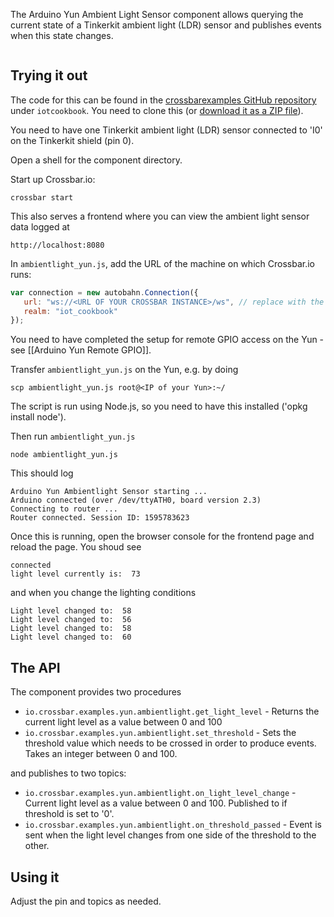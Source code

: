 The Arduino Yun Ambient Light Sensor component allows querying the current state of a Tinkerkit ambient light (LDR) sensor and publishes events when this state changes.

<div class="topimage_container">
   <img class="topimage" src="../../static/img/iotcookbook/yun_ambient_light.jpg" alt="">   
</div>

## Trying it out

The code for this can be found in the [crossbarexamples GitHub repository](https://github.com/crossbario/crossbarexamples) under `iotcookbook`. You need to clone this (or [download it as a ZIP file](https://github.com/crossbario/crossbarexamples/archive/master.zip)).

You need to have one Tinkerkit ambient light (LDR) sensor connected to 'I0' on the Tinkerkit shield (pin 0).

Open a shell for the component directory. 

Start up Crossbar.io:

```shell
crossbar start
```

This also serves a frontend where you can view the ambient light sensor data logged at

```
http://localhost:8080
```

In `ambientlight_yun.js`, add the URL of the machine on which Crossbar.io runs:

```javascript
var connection = new autobahn.Connection({
   url: "ws://<URL OF YOUR CROSSBAR INSTANCE>/ws", // replace with the url of your crossbar instance
   realm: "iot_cookbook"
});
```

You need to have completed the setup for remote GPIO access on the Yun - see [[Arduino Yun Remote GPIO]]. 

Transfer `ambientlight_yun.js` on the Yun, e.g. by doing 

```console
scp ambientlight_yun.js root@<IP of your Yun>:~/
```

The script is run using Node.js, so you need to have this installed ('opkg install node').

Then run `ambientlight_yun.js` 

```shell
node ambientlight_yun.js
```

This should log

```
Arduino Yun Ambientlight Sensor starting ...
Arduino connected (over /dev/ttyATH0, board version 2.3)
Connecting to router ...
Router connected. Session ID: 1595783623
```

Once this is running, open the browser console for the frontend page and reload the page. You shoud see 

```
connected
light level currently is:  73
```

and when you change the lighting conditions

```
Light level changed to:  58
Light level changed to:  56
Light level changed to:  58
Light level changed to:  60
```

## The API

The component provides two procedures

* `io.crossbar.examples.yun.ambientlight.get_light_level` - Returns the current light level as a value between 0 and 100
* `io.crossbar.examples.yun.ambientlight.set_threshold` - Sets the threshold value which needs to be crossed in order to produce events. Takes an integer between 0 and 100.

and publishes to two topics:

* `io.crossbar.examples.yun.ambientlight.on_light_level_change` - Current light level as a value between 0 and 100. Published to if threshold is set to '0'.
* `io.crossbar.examples.yun.ambientlight.on_threshold_passed` - Event is sent when the light level changes from one side of the threshold to the other.

## Using it

Adjust the pin and topics as needed.
